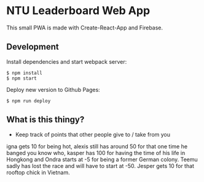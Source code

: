 # NTU Leaderboard Web App

This small PWA is made with Create-React-App and Firebase.

## Development

Install dependencies and start webpack server:
```
$ npm install
$ npm start
```

Deploy new version to Github Pages:
```
$ npm run deploy
```

## What is this thingy?

- Keep track of points that other people give to / take from you

igna gets 10 for being hot,
alexis still has around 50 for that one time he banged you know who,
kasper has 100 for having the time of his life in Hongkong and
Ondra starts at -5 for being a former German colony.
Teemu sadly has lost the race and will have to start at -50.
Jesper gets 10 for that rooftop chick in Vietnam.